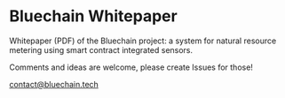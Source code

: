 # Bluechain Whitepaper
Whitepaper (PDF) of the Bluechain project: a system for natural resource metering using smart contract integrated sensors.

Comments and ideas are welcome, please create Issues for those!

contact@bluechain.tech
